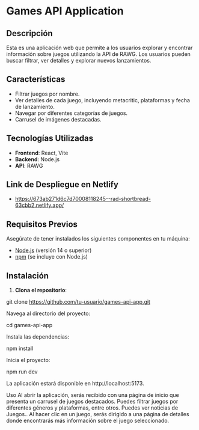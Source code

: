 # Games API Application

## Descripción

Esta es una aplicación web que permite a los usuarios explorar y encontrar información sobre juegos utilizando la API de RAWG. Los usuarios pueden buscar filtrar, ver detalles y explorar nuevos lanzamientos.

## Características

- Filtrar juegos por nombre.
- Ver detalles de cada juego, incluyendo metacritic, plataformas y fecha de lanzamiento.
- Navegar por diferentes categorías de juegos.
- Carrusel de imágenes destacadas.

## Tecnologías Utilizadas

- **Frontend**: React, Vite
- **Backend**: Node.js
- **API**: RAWG

## Link de Despliegue en Netlify

- https://673ab271d6c7d70008118245--rad-shortbread-63cbb2.netlify.app/

## Requisitos Previos

Asegúrate de tener instalados los siguientes componentes en tu máquina:

- [Node.js](https://nodejs.org/) (versión 14 o superior)
- [npm](https://www.npmjs.com/) (se incluye con Node.js)

## Instalación

1. **Clona el repositorio**:

git clone https://github.com/tu-usuario/games-api-app.git

Navega al directorio del proyecto:

cd games-api-app

Instala las dependencias:

npm install

Inicia el proyecto:

npm run dev

La aplicación estará disponible en http://localhost:5173.

Uso
Al abrir la aplicación, serás recibido con una página de inicio que presenta un carrusel de juegos destacados.
Puedes filtrar juegos por diferentes géneros y plataformas, entre otros.
Puedes ver noticias de Juegos..
Al hacer clic en un juego, serás dirigido a una página de detalles donde encontrarás más información sobre el juego seleccionado.
